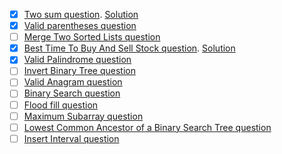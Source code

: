 - [X] [Two sum question](https://leetcode.com/problems/two-sum/description/?envType=study-plan-v2&envId=top-interview-150). [Solution](https://github.com/knjk04/leetcode-py/blob/main/top-interview-150/hashmap/two_sum.py)
- [X] [Valid parentheses question](https://leetcode.com/problems/valid-parentheses/submissions/1144838054/)
- [ ] [Merge Two Sorted Lists question](https://leetcode.com/problems/merge-two-sorted-lists/)
- [X] [Best Time To Buy And Sell Stock question](https://leetcode.com/problems/best-time-to-buy-and-sell-stock/submissions/1144846047/). [Solution](https://github.com/knjk04/leetcode-py/tree/main/top-interview-150/array-string/121-buy-sell-stock)
- [X] [Valid Palindrome question](https://leetcode.com/problems/valid-palindrome/description/)
- [ ] [Invert Binary Tree question]()
- [ ] [Valid Anagram question]()
- [ ] [Binary Search question]()
- [ ] [Flood fill question]()
- [ ] [Maximum Subarray question]()
- [ ] [Lowest Common Ancestor of a Binary Search Tree question]()
- [ ] [Insert Interval question]()
